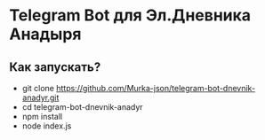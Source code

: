 # Telegram Bot для Эл.Дневника Анадыря

## Как запускать?
* git clone https://github.com/Murka-json/telegram-bot-dnevnik-anadyr.git
* cd telegram-bot-dnevnik-anadyr
* npm install
* node index.js
